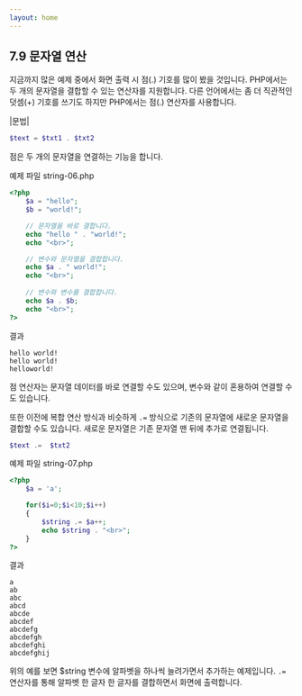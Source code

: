 ```yaml
---
layout: home
---
```

## 7.9 문자열 연산
지금까지 많은 예제 중에서 화면 출력 시 점(.) 기호를 많이 봤을 것입니다. PHP에서는 두 개의 문자열을 결합할 수 있는 연산자를 지원합니다. 다른 언어에서는 좀 더 직관적인 덧셈(+) 기호를 쓰기도 하지만 PHP에서는 점(.) 연산자를 사용합니다.  

|문법|
```php
$text = $txt1 . $txt2 
```

점은 두 개의 문자열을 연결하는 기능을 합니다.  

예제 파일 string-06.php
```php
<?php
	$a = "hello";
	$b = "world!";

	// 문자열을 바로 결합니다.
	echo "hello " . "world!";
	echo "<br>";

	// 변수와 문자열을 결합합니다.
	echo $a . " world!";
	echo "<br>";
	
	// 변수와 변수를 결합합니다.
	echo $a . $b;
	echo "<br>";
?>
```

결과
```
hello world!
hello world!
helloworld!
```

점 연산자는 문자열 데이터를 바로 연결할 수도 있으며, 변수와 같이 혼용하여 연결할 수도 있습니다.  

또한 이전에 복합 연산 방식과 비슷하게 `.=` 방식으로 기존의 문자열에 새로운 문자열을 결합할 수도 있습니다. 새로운 문자열은 기존 문자열 맨 뒤에 추가로 연결됩니다.  

```php
$text .=  $txt2 
```

예제 파일 string-07.php
```php
<?php	
	$a = 'a';

	for($i=0;$i<10;$i++)
	{
		$string .= $a++;
		echo $string . "<br>";
	}
?>
```

결과
```
a
ab
abc
abcd
abcde
abcdef
abcdefg
abcdefgh
abcdefghi
abcdefghij
```

위의 예를 보면 $string 변수에 알파벳을 하나씩 늘려가면서 추가하는 예제입니다. 
`.=` 연산자를 통해 알파벳 한 글자 한 글자를 결합하면서 화면에 출력합니다.  


